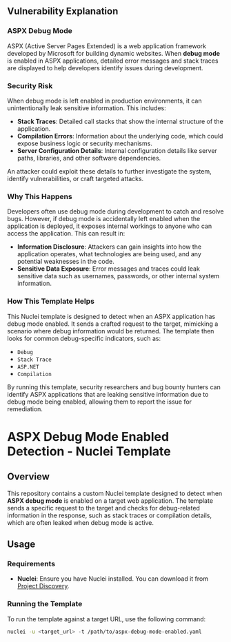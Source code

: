 ## Vulnerability Explanation

### ASPX Debug Mode

ASPX (Active Server Pages Extended) is a web application framework developed by Microsoft for building dynamic websites. When **debug mode** is enabled in ASPX applications, detailed error messages and stack traces are displayed to help developers identify issues during development.

### Security Risk

When debug mode is left enabled in production environments, it can unintentionally leak sensitive information. This includes:

- **Stack Traces**: Detailed call stacks that show the internal structure of the application.
- **Compilation Errors**: Information about the underlying code, which could expose business logic or security mechanisms.
- **Server Configuration Details**: Internal configuration details like server paths, libraries, and other software dependencies.

An attacker could exploit these details to further investigate the system, identify vulnerabilities, or craft targeted attacks.

### Why This Happens

Developers often use debug mode during development to catch and resolve bugs. However, if debug mode is accidentally left enabled when the application is deployed, it exposes internal workings to anyone who can access the application. This can result in:

- **Information Disclosure**: Attackers can gain insights into how the application operates, what technologies are being used, and any potential weaknesses in the code.
- **Sensitive Data Exposure**: Error messages and traces could leak sensitive data such as usernames, passwords, or other internal system information.

### How This Template Helps

This Nuclei template is designed to detect when an ASPX application has debug mode enabled. It sends a crafted request to the target, mimicking a scenario where debug information would be returned. The template then looks for common debug-specific indicators, such as:

- `Debug`
- `Stack Trace`
- `ASP.NET`
- `Compilation`

By running this template, security researchers and bug bounty hunters can identify ASPX applications that are leaking sensitive information due to debug mode being enabled, allowing them to report the issue for remediation.








# ASPX Debug Mode Enabled Detection - Nuclei Template

## Overview

This repository contains a custom Nuclei template designed to detect when **ASPX debug mode** is enabled on a target web application. The template sends a specific request to the target and checks for debug-related information in the response, such as stack traces or compilation details, which are often leaked when debug mode is active.

## Usage

### Requirements
- **Nuclei**: Ensure you have Nuclei installed. You can download it from [Project Discovery](https://github.com/projectdiscovery/nuclei).

### Running the Template

To run the template against a target URL, use the following command:

```bash
nuclei -u <target_url> -t /path/to/aspx-debug-mode-enabled.yaml
